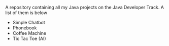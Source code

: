 A repository containing all my Java projects on the Java Developer Track. A list of them is below
* Simple Chatbot
* Phonebook
* Coffee Machine
* Tic Tac Toe (AI)
